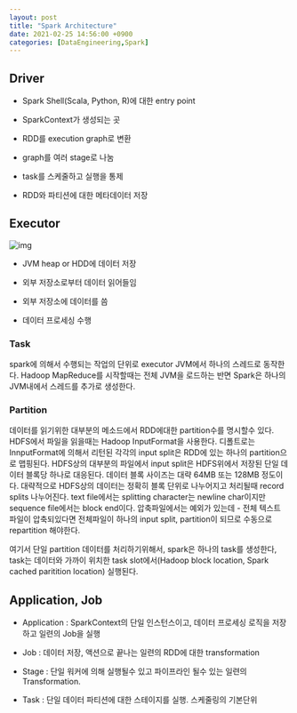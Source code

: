 ```yaml
---
layout: post
title: "Spark Architecture"
date: 2021-02-25 14:56:00 +0900
categories: [DataEngineering,Spark]
---
```


## Driver

- Spark Shell(Scala, Python, R)에 대한 entry point

- SparkContext가 생성되는 곳

- RDD를 execution graph로 변환

- graph를 여러 stage로 나눔

- task를 스케줄하고 실행을 통제

- RDD와 파티션에 대한 메타데이터 저장

## Executor

![img](https://i2.wp.com/0x0fff.com/wp-content/uploads/2015/03/Spark-Architecture-On-YARN.png)

- JVM heap or HDD에 데이터 저장

- 외부 저장소로부터 데이터 읽어들임

- 외부 저장소에 데이터를 씀

- 데이터 프로세싱 수행

### Task

spark에 의해서 수행되는 작업의 단위로 executor JVM에서 하나의 스레드로 동작한다. Hadoop MapReduce를 시작할때는 전체 JVM을 로드하는 반면 Spark은 하나의 JVM내에서 스레드를 추가로 생성한다.


### Partition

데이터를 읽기위한 대부분의 메소드에서 RDD에대한 partition수를 명시할수 있다.  HDFS에서 파일을 읽을때는 Hadoop InputFormat을 사용한다. 디폴트로는 InnputFormat에 의해서 리턴된 각각의 input split은 RDD에 있는 하나의 partition으로 맵핑된다. HDFS상의 대부분의 파일에서 input split은 HDFS위에서 저장된 단일 데이터 블록당 하나로 대응된다. 데이터 블록 사이즈는 대략 64MB 또는 128MB 정도이다. 대략적으로 HDFS상의 데이터는 정확히 블록 단위로 나누어지고 처리될때 record splits 나누어진다.  text file에서는 splitting character는 newline char이지만 sequence file에서는 block end이다. 압축파일에서는 예외가 있는데 - 전체 텍스트 파일이 압축되있다면 전체파일이 하나의 input split, partition이 되므로 수동으로 repartition 해야한다.

여기서 단일 partition 데이터를 처리하기위해서, spark은 하나의 task를 생성한다, task는 데이터와 가까이 위치한 task slot에서(Hadoop block location, Spark cached paritition location) 실행된다.

## Application, Job

- Application : SparkContext의 단일 인스턴스이고, 데이터 프로세싱 로직을 저장하고 일련의 Job을 실행

- Job : 데이터 저장, 액션으로 끝나는 일련의 RDD에 대한 transformation

- Stage : 단일 워커에 의해 실행될수 있고 파이프라인 될수 있는 일련의 Transformation.

- Task : 단일 데이터 파티션에 대한 스테이지를 실행. 스케줄링의 기본단위
